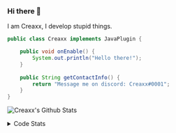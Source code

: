 ### Hi there 👋

I am Creaxx, I develop stupid things. 

```java
public class Creaxx implements JavaPlugin {

    public void onEnable() {
        System.out.println("Hello there!");
    }
    
    public String getContactInfo() {
        return "Message me on discord: Creaxx#0001";
    }
}
```

![Creaxx's Github Stats](https://github-readme-stats.vercel.app/api?username=CreaxxOG&show_icons=true&theme=dark&count_private=true)

<details>
  <summary>Code Stats</summary>

<!--START_SECTION:waka-->
![Code Time](http://img.shields.io/badge/Code%20Time-748%20hrs%2032%20mins-blue)

![Lines of code](https://img.shields.io/badge/From%20Hello%20World%20I%27ve%20Written--9%20Thousand%20lines%20of%20code-blue)

**🐱 My GitHub Data** 

> 🏆 236 Contributions in the Year 2022
 > 
> 📦 229.3 kB Used in GitHub's Storage 
 > 
> 🚫 Not Opted to Hire
 > 
> 📜 2 Public Repositories 
 > 
> 🔑 2 Private Repositories  
 > 
**I'm a Night 🦉** 

```text
🌞 Morning    17 commits     ██░░░░░░░░░░░░░░░░░░░░░░░   8.72% 
🌆 Daytime    67 commits     ████████░░░░░░░░░░░░░░░░░   34.36% 
🌃 Evening    101 commits    █████████████░░░░░░░░░░░░   51.79% 
🌙 Night      10 commits     █░░░░░░░░░░░░░░░░░░░░░░░░   5.13%

```
📅 **I'm Most Productive on Monday** 

```text
Monday       46 commits     ██████░░░░░░░░░░░░░░░░░░░   23.59% 
Tuesday      34 commits     ████░░░░░░░░░░░░░░░░░░░░░   17.44% 
Wednesday    38 commits     ████░░░░░░░░░░░░░░░░░░░░░   19.49% 
Thursday     18 commits     ██░░░░░░░░░░░░░░░░░░░░░░░   9.23% 
Friday       19 commits     ██░░░░░░░░░░░░░░░░░░░░░░░   9.74% 
Saturday     24 commits     ███░░░░░░░░░░░░░░░░░░░░░░   12.31% 
Sunday       16 commits     ██░░░░░░░░░░░░░░░░░░░░░░░   8.21%

```


📊 **This Week I Spent My Time On** 

```text
💬 Programming Languages: 
Java                     13 hrs 56 mins      ███████████████████░░░░░░   77.44% 
XML                      2 hrs 8 mins        ███░░░░░░░░░░░░░░░░░░░░░░   11.94% 
Kotlin                   1 hr 15 mins        █░░░░░░░░░░░░░░░░░░░░░░░░   6.97% 
YAML                     39 mins             █░░░░░░░░░░░░░░░░░░░░░░░░   3.63% 
TypeScript               0 secs              ░░░░░░░░░░░░░░░░░░░░░░░░░   0.01%

🔥 Editors: 
IntelliJ                 17 hrs 59 mins      █████████████████████████   100.0%

```

**I Mostly Code in Java** 

```text
Java                     3 repos             ███████████████░░░░░░░░░░   60.0% 
EJS                      1 repo              █████░░░░░░░░░░░░░░░░░░░░   20.0% 
Kotlin                   1 repo              █████░░░░░░░░░░░░░░░░░░░░   20.0%

```



 Last Updated on 09/08/2022 12:52:09 UTC
<!--END_SECTION:waka-->
</details>

